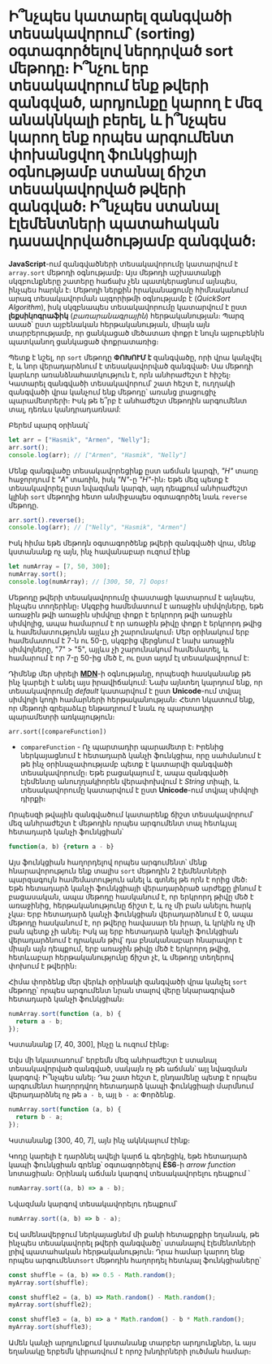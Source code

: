 # Ի՞նչպես կատարել զանգվածի տեսակավորում՝ (sorting) օգտագործելով ներդրված sort մեթոդը։ Ի՞նչու երբ տեսակավորում ենք թվերի զանգված, արդյունքը կարող է մեզ անակնկալի բերել, և ի՞նչպես կարող ենք որպես արգումենտ փոխանցվող ֆունկցիայի օգնությամբ ստանալ ճիշտ տեսակավորված թվերի զանգված։ Ի՞նչպես ստանալ էլեմենտների պատահական դասավորվածությամբ զանգված։

**JavaScript**-ում զանգվածների տեսակավորումը կատարվում է `array.sort` մեթոդի օգնությամբ։ Այս մեթոդի աշխատանքի սկզբունքները շատերը հաճախ չեն պատկերացնում այնպես, ինչպես հարկն է։ Մեթոդի ներքին իրականացումը հիմնականում արագ տեսակավորման ալգորիթմի օգնությամբ է (_QuickSort Algorithm_), իսկ սկզբնապես տեսակավորումը կատարվում է ըստ **լեքսիկոգրաֆիկ** (_բառարանագրային_) հերթականության։ Պարզ ասած՝ ըստ այբենական հերթականության, միայն այն տարբերությամբ, որ ցանկացած մեծատառ փոքր է նույն այբուբենին պատկանող ցանկացած փոքրատառից։

Պետք է նշել, որ `sort` մեթոդը **ՓՈԽՈՒՄ է** զանգվածը, որի վրա կանչվել է, և նոր վերադարձնում է տեսակավորված զանգված։ Սա մեթոդի կարևոր առանձնահատկություն է, որն անհրաժեշտ է հիշել։ Կատարել զանգվածի տեսակավորում՝ շատ հեշտ է, ուղղակի զանգվածի վրա կանչում ենք մեթոդը՝ առանց լրացուցիչ պարամետրերի։ Իսկ թե ե՞րբ է անհաժեշտ մեթոդին արգումենտ տալ, դեռևս կանդրադառնամ:

Բերեմ պարզ օրինակ՝

```js
let arr = ["Hasmik", "Armen", "Nelly"];
arr.sort();
console.log(arr); // ["Armen", "Hasmik", "Nelly"]
```

Մենք զանգվածը տեսակավորեցինք ըստ աճման կարգի, _"H"_ տառը հաջորդում է _"A"_ տառին, իսկ _"N"_-ը _"H"_-ին։ Եթե մեզ պետք է տեսակավորել ըստ նվազման կարգի, այդ դեպքում անհրաժեշտ կլինի `sort` մեթոդից հետո անմիջապես օգտագործել նաև `reverse` մեթոդը․

```js
arr.sort().reverse();
console.log(arr); // ["Nelly", "Hasmik", "Armen"]
```

Իսկ հիմա եթե մեթոդն օգտագործենք թվերի զանգվածի վրա, մենք կստանանք ոչ այն, ինչ հավանաբար ուզում էինք

```js
let numArray = [7, 50, 300];
numArray.sort();
console.log(numArray); // [300, 50, 7] Oops!
```

Մեթոդը թվերի տեսակավորումը փաստացի կատարում է այնպես, ինչպես տողերինը։ Սկզբից համեմատում է առաջին սիմվոլները, եթե առաջին թվի առաջին սիմվոլը փոքր է երկրորդ թվի առաջին սիմվոլից, ապա համարում է որ առաջին թիվը փոքր է երկրորդ թվից և համեմատությունն այլևս չի շարունակում։ Մեր օրինակում երբ համեմատում է 7-ն ու 50-ը, սկզբից վերցնում է նախ առաջին սիմվոլները, "7" > "5", այլևս չի շարունակում համեմատել, և համարում է որ 7-ը 50-ից մեծ է, ու ըստ այդմ էլ տեսակավորում է:

Դիմենք մեր սիրելի [**MDN**](https://developer.mozilla.org/en-US/docs/Web/JavaScript/Reference/Global_Objects/Array/sort)-ի օգնությանը, որպեսզի հասկանանք թե ինչ կարելի է անել այս իրավիճակում: Նախ այնտեղ կարդում ենք, որ տեսակավորումը _default_ կատարվում է ըստ **Unicode**-ում տվյալ սիմվոլի կոդի համարների հերթականության։ Հետո նկատում ենք, որ մեթոդի գրելաձևը ենթադրում է նաև ոչ պարտադիր պարամետրի առկայություն։

`arr.sort([compareFunction])`

- `compareFunction` - Ոչ պարտադիր պարամետր է։ Իրենից ներկայացնում է հետադարձ կանչի ֆունկցիա, որը սահմանում է թե ինչ օրինաչափությամբ պետք է կատարվի զանգվածի տեսակավորումը։ Եթե բացակայում է, ապա զանգվածի էլեմենտը անուղղակիորեն վերափոխվում է _String_ տիպի, և տեսակավորումը կատարվում է ըստ **Unicode**-ում տվյալ սիմվոլի դիրքի։

Որպեսզի թվային զանգվածում կատարենք ճիշտ տեսակավորում՝ մեզ անհրաժեշտ է մեթոդին որպես արգումենտ տալ հետևյալ հետադարձ կանչի ֆունկցիան՝

```js
function(a, b) {return a - b}
```

Այս ֆունկցիան հաղորդելով որպես արգումենտ՝ մենք հնարավորություն ենք տալիս `sort` մեթոդին 2 էլեմենտների պարզագույն համեմատություն անել և գտնել թե որն է որից մեծ։ Եթե հետադարձ կանչի ֆունկցիայի վերադարձրած արժեքը լինում է բացասական, ապա մեթոդը հասկանում է, որ երկրորդ թիվը մեծ է առաջինից, հերթականությունը ճիշտ է, և ոչ մի բան անելու հարկ չկա։ Երբ հետադարձ կանչի ֆունկցիան վերադարձնում է 0, ապա մեթոդը հասկանում է, որ թվերը հավասար են իրար, և կրկին ոչ մի բան պետք չի անել։ Իսկ այ երբ հետադարձ կանչի ֆունկցիան վերադարձնում է դրական թիվ՝ դա բնականաբար հնարավոր է միայն այն դեպքում, երբ առաջին թիվը մեծ է երկրորդ թվից, հետևաբար հերթականությունը ճիշտ չէ, և մեթոդը տեղերով փոխում է թվերին։

Հիմա փորձենք մեր վերևի օրինակի զանգվածի վրա կանչել `sort` մեթոդը՝ որպես արգումենտ նրան տալով վերը նկարագրված հետադարձ կանչի ֆունկցիան։

```js
numArray.sort(function (a, b) {
  return a - b;
});
```

Կստանանք [7, 40, 300], ինչը և ուզում էինք։

Եվս մի նկատառում՝ երբեմն մեզ անհրաժեշտ է ստանալ տեսակավորված զանգված, սակայն ոչ թե աճման՝ այլ նվազման կարգով։ Ի՞նչպես անել։ Դա շատ հեշտ է, ընդամենը պետք է որպես արգումենտ հաղորդվող հետադարձ կապի ֆունկցիայի մարմնում վերադարձնել ոչ թե `a - b`, այլ `b - a`: Փորձենք․

```js
numArray.sort(function (a, b) {
  return b - a;
});
```

Կստանանք [300, 40, 7], այն ինչ ակնկալում էինք։

Կոդը կարելի է դարձնել ավելի կարճ և գեղեցիկ, եթե հետադարձ կապի ֆունկցիան գրենք՝ օգտագործելով **ES6**-ի _arrow function_ նոտացիան։ Օրինակ աճման կարգով տեսակավորելու դեպքում ՝

```js
numAarray.sort((a, b) => a - b);
```

Նվազման կարգով տեսակավորելու դեպքում՝

```js
numArray.sort((a, b) => b - a);
```

Եվ ամենավերջում ներկայացնեմ մի քանի հետաքրքիր եղանակ, թե ինչպես տեսակավորել թվերի զանգվածը՝ ստանալով էլեմենտների լրիվ պատահական հերթականություն։ Դրա համար կարող ենք որպես արգումենտ`sort` մեթոդին հաղորդել հետևյալ ֆունկցիաները՝

```js
const shuffle = (a, b) => 0.5 - Math.random();
myArray.sort(shuffle);
```

```js
const shuffle2 = (a, b) => Math.random() - Math.random();
myArray.sort(shuffle2);
```

```js
const shuffle3 = (a, b) => a * Math.random() - b * Math.random();
myArray.sort(shuffle3);
```

Ամեն կանչի արդյունքում կստանանք տարբեր արդյունքներ, և այս եղանակը երբեմն կիրառվում է որոշ խնդիրների լուծման համար։
